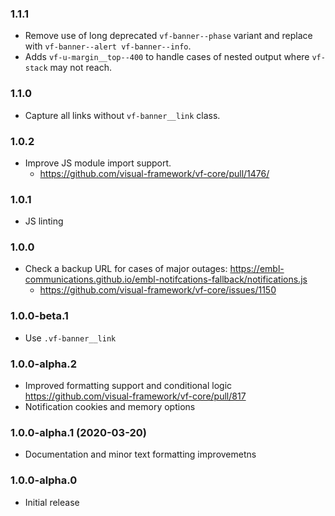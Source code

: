 ### 1.1.1

* Remove use of long deprecated `vf-banner--phase` variant and replace with `vf-banner--alert vf-banner--info`.
* Adds `vf-u-margin__top--400` to handle cases of nested output where `vf-stack` may not reach.

### 1.1.0

* Capture all links without `vf-banner__link` class.

### 1.0.2

* Improve JS module import support.
  * https://github.com/visual-framework/vf-core/pull/1476/

### 1.0.1

* JS linting

### 1.0.0

* Check a backup URL for cases of major outages: https://embl-communications.github.io/embl-notifcations-fallback/notifications.js
  - https://github.com/visual-framework/vf-core/issues/1150

### 1.0.0-beta.1

* Use `.vf-banner__link`

### 1.0.0-alpha.2

* Improved formatting support and conditional logic https://github.com/visual-framework/vf-core/pull/817
* Notification cookies and memory options

### 1.0.0-alpha.1 (2020-03-20)

* Documentation and minor text formatting improvemetns

### 1.0.0-alpha.0

* Initial release
